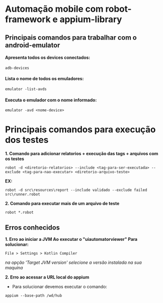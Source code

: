 # Automação mobile com robot-framework e appium-library


## Principais comandos para trabalhar com o android-emulator

#### Apresenta todos os devices conectados:
`adb-devices`
#### Lista o nome de todos os emuladores:
`emulator -list-avds`
#### Executa o emulador com o nome informado:
`emulator -avd <nome-device>`

# Principais comandos para execução dos testes
**1. Comando para adicionar relatorios + execução das tags + arquivos com os testes**
```
robot -d <diretorio-relatorios> --include <tag-para-ser-executada> --exclude <tag-para-nao-executar> <diretorio-arquivo-teste>
```
**EX:**
```
robot -d src\resources\report --include validado --exclude failed src\runner.robot
```
**2. Comando para executar mais de um arquivo de teste**
```
robot *.robot
```

## Erros conhecidos

**1. Erro ao iniciar a JVM Ao executar o "uiautomatorviewer"
Para solucionar:**
```
File > Settings > Kotlin Compiler
```
*na opção 'Target JVM version' selecione a versão
instalada na sua maquina*

**2. Erro ao acessar a URL local do appium**

- Para solucionar devemos executar o comando:

```
appium --base-path /wd/hub
```
